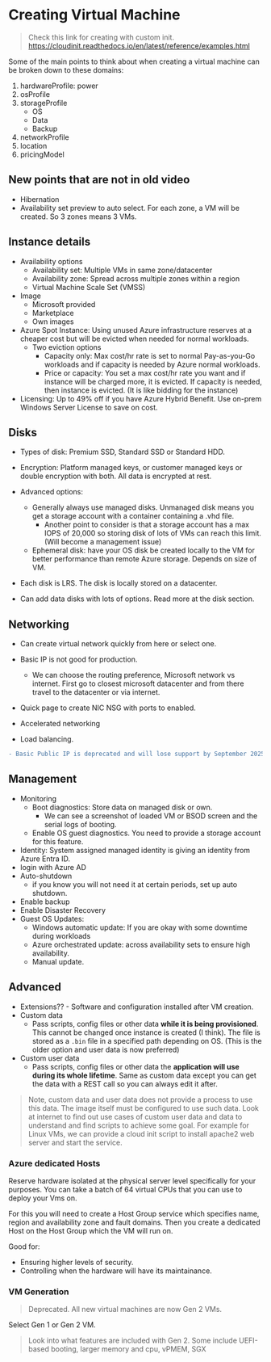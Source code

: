 # Creating Virtual Machine

> Check this link for creating with custom init. https://cloudinit.readthedocs.io/en/latest/reference/examples.html

Some of the main points to think about when creating a virtual machine can be broken down to these domains:

1. hardwareProfile: power
2. osProfile
3. storageProfile
    - OS
    - Data
    - Backup
4. networkProfile
5. location
6. pricingModel


## New points that are not in old video

- Hibernation
- Availability set preview to auto select. For each zone, a VM will be created. So 3 zones means 3 VMs.

## Instance details

- Availability options
    - Availability set: Multiple VMs in same zone/datacenter
    - Availability zone: Spread across multiple zones within a region
    - Virtual Machine Scale Set (VMSS)
- Image
    - Microsoft provided
    - Marketplace
    - Own images
- Azure Spot Instance: Using unused Azure infrastructure reserves at a cheaper cost but will be evicted when needed for normal workloads.
    - Two eviction options
        - Capacity only: Max cost/hr rate is set to normal Pay-as-you-Go workloads and if capacity is needed by Azure normal workloads.
        - Price or capacity: You set a max cost/hr rate you want and if instance will be charged more, it is evicted. If capacity is needed, then instance is evicted. (It is like bidding for the instance)
- Licensing: Up to 49% off if you have Azure Hybrid Benefit. Use on-prem Windows Server License to save on cost.


## Disks

- Types of disk: Premium SSD, Standard SSD or Standard HDD.
- Encryption: Platform managed keys, or customer managed keys or double encryption with both. All data is encrypted at rest.

- Advanced options:
    - Generally always use managed disks. Unmanaged disk means you get a storage account with a container containing a .vhd file.
        - Another point to consider is that a storage account has a max IOPS of 20,000 so storing disk of lots of VMs can reach this limit. (Will become a management issue)
    - Ephemeral disk: have your OS disk be created locally to the VM for better performance than remote Azure storage. Depends on size of VM.

- Each disk is LRS. The disk is locally stored on a datacenter.

- Can add data disks with lots of options. Read more at the disk section.

## Networking

- Can create virtual network quickly from here or select one.
- Basic IP is not good for production. 
    - We can choose the routing preference, Microsoft network vs internet. First go to closest microsoft datacenter and from there travel to the datacenter or via internet.
- Quick page to create NIC NSG with ports to enabled.
- Accelerated networking

- Load balancing.

```diff
- Basic Public IP is deprecated and will lose support by September 2025.
```

## Management

- Monitoring
    - Boot diagnostics: Store data on managed disk or own.
        - We can see a screenshot of loaded VM or BSOD screen and the serial logs of booting.
    - Enable OS guest diagnostics. You need to provide a storage account for this feature.
- Identity: System assigned managed identity is giving an identity from Azure Entra ID.
- login with Azure AD
- Auto-shutdown
    - if you know you will not need it at certain periods, set up auto shutdown.
- Enable backup
- Enable Disaster Recovery
- Guest OS Updates:
    - Windows automatic update: If you are okay with some downtime during workloads
    - Azure orchestrated update: across availability sets to ensure high availability.
    - Manual update.

## Advanced

- Extensions?? - Software and configuration installed after VM creation.
- Custom data
    - Pass scripts, config files or other data  **while it is being provisioned**. This cannot be changed once instance is created (I think). The file is stored as a ```.bin``` file in a specified path depending on OS. (This is the older option and user data is now preferred)
- Custom user data
    - Pass scripts, config files or other data the **application will use during its whole lifetime**. Same as custom data except you can get the data with a REST call so you can always edit it after.
> Note, custom data and user data does not provide a process to use this data. The image itself must be configured to use such data.
> Look at internet to find out use cases of custom user data and data to understand and find scripts to achieve some goal. For example for Linux VMs, we can provide a cloud init script to install apache2 web server and start the service.

### Azure dedicated Hosts

Reserve hardware isolated at the physical server level specifically for your purposes. You can take a batch of 64 virtual CPUs that you can use to deploy your Vms on.

For this you will need to create a Host Group service which specifies name, region and availability zone and fault domains. Then you create a dedicated Host on the Host Group which the VM will run on.

Good for:
- Ensuring higher levels of security.
- Controlling when the hardware will have its maintainance.

### VM Generation

> Deprecated. All new virtual machines are now Gen 2 VMs.

Select Gen 1 or Gen 2 VM.

> Look into what features are included with Gen 2. Some include UEFI-based booting, larger memory and cpu, vPMEM, SGX



